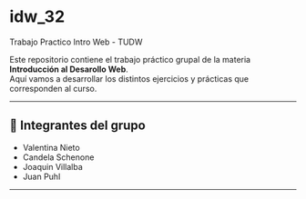 # idw_32
Trabajo Practico Intro Web - TUDW

Este repositorio contiene el trabajo práctico grupal de la materia **Introducción al Desarollo Web**.  
Aquí vamos a desarrollar los distintos ejercicios y prácticas que corresponden al curso.

---

## 👥 Integrantes del grupo
- Valentina Nieto
- Candela Schenone
- Joaquin Villalba
- Juan Puhl
---
